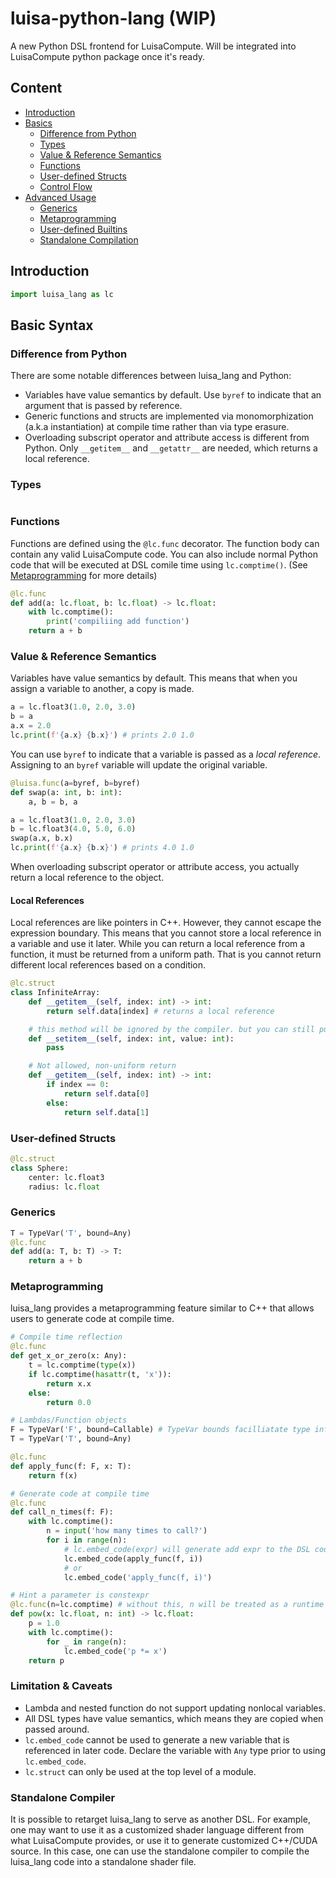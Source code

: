 # luisa-python-lang (WIP)
A new Python DSL frontend for LuisaCompute. Will be integrated into LuisaCompute python package once it's ready.


## Content
- [Introduction](#introduction)
- [Basics](#basic-syntax)
    - [Difference from Python](#difference-from-python)
    - [Types](#types)
    - [Value & Reference Semantics](#value--reference-semantics)
    - [Functions](#functions)
    - [User-defined Structs](#user-defined-structs)
    - [Control Flow](#control-flow)
- [Advanced Usage](#advanced-syntax)
    - [Generics](#generics)
    - [Metaprogramming](#metaprogramming)
    - [User-defined Builtins](#user-defined-builtins)
    - [Standalone Compilation](#standalone-compilation)


## Introduction
```python
import luisa_lang as lc
```
## Basic Syntax
### Difference from Python
There are some notable differences between luisa_lang and Python:
- Variables have value semantics by default. Use `byref` to indicate that an argument that is passed by reference.
- Generic functions and structs are implemented via monomorphization (a.k.a instantiation) at compile time rather than via type erasure.
- Overloading subscript operator and attribute access is different from Python. Only `__getitem__` and `__getattr__` are needed, which returns a local reference.

### Types
```python
```

### Functions
Functions are defined using the `@lc.func` decorator. The function body can contain any valid LuisaCompute code. You can also include normal Python code that will be executed at DSL comile time using `lc.comptime()`. (See [Metaprogramming](#metaprogramming) for more details)

```python
@lc.func
def add(a: lc.float, b: lc.float) -> lc.float:
    with lc.comptime():
        print('compiliing add function')
    return a + b

```


### Value & Reference Semantics
Variables have value semantics by default. This means that when you assign a variable to another, a copy is made.
```python
a = lc.float3(1.0, 2.0, 3.0)
b = a
a.x = 2.0
lc.print(f'{a.x} {b.x}') # prints 2.0 1.0
```

You can use `byref` to indicate that a variable is passed as a *local reference*. Assigning to an `byref` variable will update the original variable.
```python
@luisa.func(a=byref, b=byref)
def swap(a: int, b: int):
    a, b = b, a

a = lc.float3(1.0, 2.0, 3.0)
b = lc.float3(4.0, 5.0, 6.0)
swap(a.x, b.x)
lc.print(f'{a.x} {b.x}') # prints 4.0 1.0
```

When overloading subscript operator or attribute access, you actually return a local reference to the object. 

#### Local References
Local references are like pointers in C++. However, they cannot escape the expression boundary. This means that you cannot store a local reference in a variable and use it later. While you can return a local reference from a function, it must be returned from a uniform path. That is you cannot return different local references based on a condition.


```python
@lc.struct
class InfiniteArray:
    def __getitem__(self, index: int) -> int:
        return self.data[index] # returns a local reference

    # this method will be ignored by the compiler. but you can still put it here for linting
    def __setitem__(self, index: int, value: int):
        pass

    # Not allowed, non-uniform return
    def __getitem__(self, index: int) -> int:
        if index == 0:
            return self.data[0]
        else:
            return self.data[1]

```





### User-defined Structs
```python
@lc.struct
class Sphere:
    center: lc.float3
    radius: lc.float
```

### Generics
```python
T = TypeVar('T', bound=Any)
@lc.func
def add(a: T, b: T) -> T:
    return a + b

```


### Metaprogramming
luisa_lang provides a metaprogramming feature similar to C++ that allows users to generate code at compile time. 

```python
# Compile time reflection
@lc.func
def get_x_or_zero(x: Any):
    t = lc.comptime(type(x))
    if lc.comptime(hasattr(t, 'x')):
        return x.x
    else:
        return 0.0

# Lambdas/Function objects
F = TypeVar('F', bound=Callable) # TypeVar bounds facilliatate type inference in Mypy etc. but are not strictly necessary
T = TypeVar('T', bound=Any)

@lc.func
def apply_func(f: F, x: T):
    return f(x)

# Generate code at compile time
@lc.func
def call_n_times(f: F):
    with lc.comptime():
        n = input('how many times to call?')
        for i in range(n):
            # lc.embed_code(expr) will generate add expr to the DSL code
            lc.embed_code(apply_func(f, i))
            # or 
            lc.embed_code('apply_func(f, i)')

# Hint a parameter is constexpr
@lc.func(n=lc.comptime) # without this, n will be treated as a runtime variable and result in an error
def pow(x: lc.float, n: int) -> lc.float:
    p = 1.0
    with lc.comptime():
        for _ in range(n):
            lc.embed_code('p *= x')
    return p
```
### Limitation & Caveats
- Lambda and nested function do not support updating nonlocal variables.
- All DSL types have value semantics, which means they are copied when passed around.
- `lc.embed_code` cannot be used to generate a new variable that is referenced in later code. Declare the variable with `Any` type prior to using `lc.embed_code`.
- `lc.struct` can only be used at the top level of a module.

### Standalone Compiler
It is possible to retarget luisa_lang to serve as another DSL. For example, one may want to use it as a customized shader language different from what LuisaCompute provides, or use it to generate customized C++/CUDA source. In this case, one can use the standalone compiler to compile the luisa_lang code into a standalone shader file.

```python
```